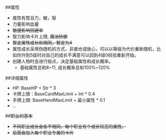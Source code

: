 ##属性
- 属性有暂且力，敏，智
- 力量影响血量
- ~~敏捷影响回避率~~
- 智力影响卡片上限, ~~魔法防御~~
- ~~暂定属性成长和相同，暂定为4~~
- 属性成长采用伪随机的方式，非酋也请放心，可以以等级为代价重新随机，比如你升到5级时对自己的成长不满意可以回到4级0经验重新开始。
- 创建人物时会进行摇点，决定基础属性和成长概率。
	- 基础属性总和8~11, 成长概率总和100%~120%

##详细属性
- HP: BaseHP + Str * 3
- 卡牌上限：BaseCardMaxLimit + Int * 0.4
- 手牌上限: BaseHandMaxLimit + 最小属性 * 0.1
- ...

##~~职业的基本~~
- ~~不同职业成长会各不相同，每个职业有个成长较高的属性。~~
- ~~后面会加入每个职业专属的卡片~~